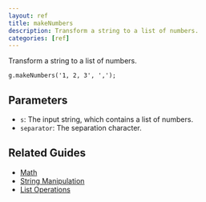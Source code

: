 ```yaml
---
layout: ref
title: makeNumbers
description: Transform a string to a list of numbers.
categories: [ref]
---
```

Transform a string to a list of numbers.

    g.makeNumbers('1, 2, 3', ',');

## Parameters
- `s`: The input string, which contains a list of numbers.
- `separator`: The separation character.

## Related Guides
- [Math](../guide/math.html)
- [String Manipulation](../guide/string.html)
- [List Operations](../guide/list.html)
